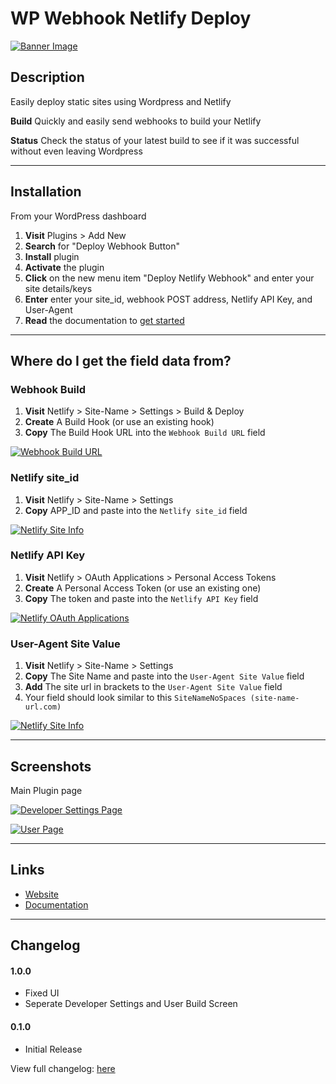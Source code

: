 # WP Webhook Netlify Deploy

[![Banner Image](https://github.com/lukethacoder/wp-netlify-webhook-deploy/blob/master/assets/banner-1544x500.jpg)](https://github.com/lukethacoder/wp-netlify-webhook-deploy)

## Description

Easily deploy static sites using Wordpress and Netlify

**Build** Quickly and easily send webhooks to build your Netlify

**Status** Check the status of your latest build to see if it was successful without even leaving Wordpress

---

## Installation

From your WordPress dashboard

1. **Visit** Plugins > Add New
2. **Search** for "Deploy Webhook Button"
3. **Install** plugin
4. **Activate** the plugin 
5. **Click** on the new menu item "Deploy Netlify Webhook" and enter your site details/keys
6. **Enter** enter your site_id, webhook POST address, Netlify API Key, and User-Agent
7. **Read** the documentation to [get started](https://github.com/lukethacoder/wp-netlify-webhook-deploy)

---

## Where do I get the field data from?

### Webhook Build
1. **Visit** Netlify > Site-Name > Settings > Build & Deploy
2. **Create** A Build Hook (or use an existing hook)
3. **Copy** The Build Hook URL into the `Webhook Build URL` field

[![Webhook Build URL](https://github.com/lukethacoder/wp-netlify-webhook-deploy/blob/master/assets/screenshot-2.png)](https://github.com/lukethacoder/wp-netlify-webhook-deploy)

### Netlify site_id
1. **Visit** Netlify > Site-Name > Settings
2. **Copy** APP_ID and paste into the `Netlify site_id` field

[![Netlify Site Info](https://github.com/lukethacoder/wp-netlify-webhook-deploy/blob/master/assets/screenshot-3.png)](https://github.com/lukethacoder/wp-netlify-webhook-deploy)

### Netlify API Key
1. **Visit** Netlify > OAuth Applications > Personal Access Tokens
2. **Create** A Personal Access Token (or use an existing one)
3. **Copy** The token and paste into the `Netlify API Key` field

[![Netlify OAuth Applications](https://github.com/lukethacoder/wp-netlify-webhook-deploy/blob/master/assets/screenshot-1.png)](https://github.com/lukethacoder/wp-netlify-webhook-deploy)

### User-Agent Site Value
1. **Visit** Netlify > Site-Name > Settings
2. **Copy** The Site Name and paste into the `User-Agent Site Value` field
3. **Add** The site url in brackets to the `User-Agent Site Value` field
4. Your field should look similar to this `SiteNameNoSpaces (site-name-url.com)`

[![Netlify Site Info](https://github.com/lukethacoder/wp-netlify-webhook-deploy/blob/master/assets/screenshot-3.png)](https://github.com/lukethacoder/wp-netlify-webhook-deploy)

---

## Screenshots

Main Plugin page

[![Developer Settings Page](https://github.com/lukethacoder/wp-netlify-webhook-deploy/blob/master/assets/screenshot-1.png)](https://github.com/lukethacoder/wp-netlify-webhook-deploy)

[![User Page](https://github.com/lukethacoder/wp-netlify-webhook-deploy/blob/master/assets/screenshot-5.jpg)](https://github.com/lukethacoder/wp-netlify-webhook-deploy)



---

## Links
* [Website](https://github.com/lukethacoder/wp-netlify-webhook-deploy)
* [Documentation](https://github.com/lukethacoder/wp-netlify-webhook-deploy)

---


## Changelog

#### 1.0.0
* Fixed UI
* Seperate Developer Settings and User Build Screen

#### 0.1.0
* Initial Release

View full changelog: [here](https://github.com/lukethacoder/deploy-webhook-button)
